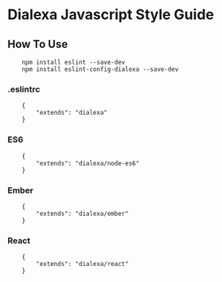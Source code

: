 # Dialexa Javascript Style Guide

## How To Use

```
    npm install eslint --save-dev
    npm install eslint-config-dialexa --save-dev
```

### .eslintrc

```
    {
        "extends": "dialexa"
    }
```

### ES6

```
    {
        "extends": "dialexa/node-es6"
    }
```

### Ember
```
    {
        "extends": "dialexa/ember"
    }
```

### React
```
    {
        "extends": "dialexa/react"
    }
```
